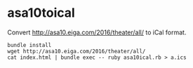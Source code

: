 # asa10toical

Convert http://asa10.eiga.com/2016/theater/all/ to iCal format.

```
bundle install
wget http://asa10.eiga.com/2016/theater/all/
cat index.html | bundle exec -- ruby asa10ical.rb > a.ics
```
